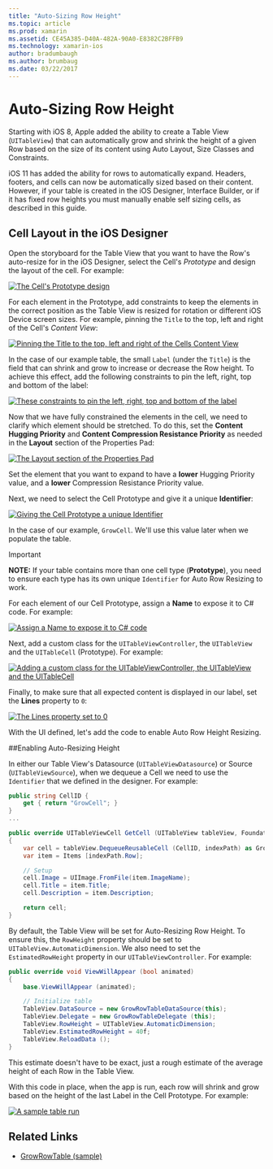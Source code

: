 ```yaml
---
title: "Auto-Sizing Row Height"
ms.topic: article
ms.prod: xamarin
ms.assetid: CE45A385-D40A-482A-90A0-E8382C2BFFB9
ms.technology: xamarin-ios
author: bradumbaugh
ms.author: brumbaug
ms.date: 03/22/2017
---
```


# Auto-Sizing Row Height

Starting with iOS 8, Apple added the ability to create a Table View (`UITableView`) that can automatically grow and shrink the height of a given Row based on the size of its content using Auto Layout, Size Classes and Constraints.

iOS 11 has added the ability for rows to automatically expand. Headers, footers, and cells can now be automatically sized based on their content. However, if your table is created in the iOS Designer, Interface Builder, or if it has fixed row heights you must manually enable self sizing cells, as described in this guide.

## Cell Layout in the iOS Designer

Open the storyboard for the Table View that you want to have the Row's auto-resize for in the iOS Designer, select the Cell's *Prototype* and design the layout of the cell. For example:

[ ![](autosizing-row-height-images/table01.png "The Cell's Prototype design")](autosizing-row-height-images/table01.png)

For each element in the Prototype, add constraints to keep the elements in the correct position as the Table View is resized for rotation or different iOS Device screen sizes. For example, pinning the `Title` to the top, left and right of the Cell's *Content View*:

[ ![](autosizing-row-height-images/table02.png "Pinning the Title to the top, left and right of the Cells Content View")](autosizing-row-height-images/table02.png)

In the case of our example table, the small `Label` (under the `Title`) is the field that can shrink and grow to increase or decrease the Row height. To achieve this effect, add the following constraints to pin the left, right, top and bottom of the label:

[ ![](autosizing-row-height-images/table03.png "These constraints to pin the left, right, top and bottom of the label")](autosizing-row-height-images/table03.png)

Now that we have fully constrained the elements in the cell, we need to clarify which element should be stretched. To do this, set the **Content Hugging Priority** and **Content Compression Resistance Priority** as needed in the **Layout** section of the Properties Pad:

[ ![](autosizing-row-height-images/table03a.png "The Layout section of the Properties Pad")](autosizing-row-height-images/table03a.png)

Set the element that you want to expand to have a **lower** Hugging Priority value, and a **lower** Compression Resistance Priority value.

Next, we need to select the Cell Prototype and give it a unique **Identifier**:

[ ![](autosizing-row-height-images/table04.png "Giving the Cell Prototype a unique Identifier")](autosizing-row-height-images/table04.png)

In the case of our example, `GrowCell`. We'll use this value later when we populate the table.

> [!IMPORTANT]
> **NOTE:** If your table contains more than one cell type (**Prototype**), you need to ensure each type has its own unique `Identifier` for Auto Row Resizing to work.

For each element of our Cell Prototype, assign a **Name** to expose it to C# code. For example:

[ ![](autosizing-row-height-images/table05.png "Assign a Name to expose it to C# code")](autosizing-row-height-images/table05.png)

Next, add a custom class for the `UITableViewController`, the `UITableView` and the `UITableCell` (Prototype). For example: 

[ ![](autosizing-row-height-images/table06.png "Adding a custom class for the UITableViewController, the UITableView and the UITableCell")](autosizing-row-height-images/table06.png)

Finally, to make sure that all expected content is displayed in our label, set the **Lines** property to `0`:

[ ![](autosizing-row-height-images/table06.png "The Lines property set to 0")](autosizing-row-height-images/table06a.png)

With the UI defined, let's add the code to enable Auto Row Height Resizing.

##Enabling Auto-Resizing Height

In either our Table View's Datasource (`UITableViewDatasource`) or Source (`UITableViewSource`), when we dequeue a Cell we need to use the `Identifier` that we defined in the designer. For example:

```csharp
public string CellID {
	get { return "GrowCell"; }
}
...

public override UITableViewCell GetCell (UITableView tableView, Foundation.NSIndexPath indexPath)
{
	var cell = tableView.DequeueReusableCell (CellID, indexPath) as GrowRowTableCell;
	var item = Items [indexPath.Row];

	// Setup
	cell.Image = UIImage.FromFile(item.ImageName);
	cell.Title = item.Title;
	cell.Description = item.Description;

	return cell;
}
```

By default, the Table View will be set for Auto-Resizing Row Height. To ensure this, the `RowHeight` property should be set to `UITableView.AutomaticDimension`. We also need to set the `EstimatedRowHeight` property in our `UITableViewController`. For example:

```csharp
public override void ViewWillAppear (bool animated)
{
	base.ViewWillAppear (animated);

	// Initialize table
	TableView.DataSource = new GrowRowTableDataSource(this);
	TableView.Delegate = new GrowRowTableDelegate (this);
	TableView.RowHeight = UITableView.AutomaticDimension;
	TableView.EstimatedRowHeight = 40f;
	TableView.ReloadData ();
}
```

This estimate doesn't have to be exact, just a rough estimate of the average height of each Row in the Table View.

With this code in place, when the app is run, each row will shrink and grow based on the height of the last Label in the Cell Prototype. For example:

[ ![](autosizing-row-height-images/table07.png "A sample table run")](autosizing-row-height-images/table07.png)


## Related Links

- [GrowRowTable (sample)](https://developer.xamarin.com/samples/monotouch/GrowRowTable/)
